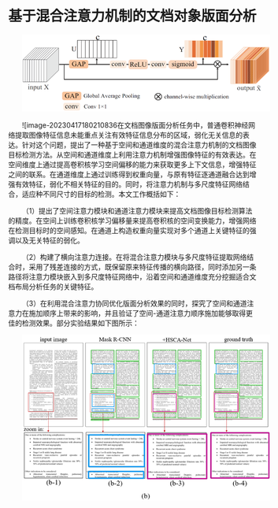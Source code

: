 <h1>基于混合注意力机制的文档对象版面分析</h1>

![image-20230417180135760](./基于混合注意力机制的文档对象版面分析.assets/image-20230417180135760.png)

![image-20230417180210836在文档图像版面分析任务中，普通卷积神经网络提取图像特征信息未能重点关注有效特征信息分布的区域，弱化无关信息的表达。针对这个问题，提出了一种基于空间和通道维度的混合注意力机制的文档图像目标检测方法。从空间和通道维度上利用注意力机制增强图像特征的有效表达。在空间维度上通过提高卷积核学习空间偏移的能力来获取更多上下文信息，增强特征之间的联系。在通道维度上通过训练得到权重向量，与原有特征逐通道融合达到增强有效特征，弱化不相关特征的目的。同时，将注意力机制与多尺度特征网络结合，适应种不同尺寸的目标的检测。本文工作概括如下：

（1）提出了空间注意力模块和通道注意力模块来提高文档图像目标检测算法的精度。在空间上训练卷积核学习偏移量来提高卷积核的空间变换能力，增强网络在检测目标时的空间感知。在通道上构造权重向量实现对多个通道上关键特征的强调以及无关特征的弱化。

（2）构建了横向注意力连接。在将混合注意力模块与多尺度特征提取网络结合时，采用了残差连接的方式，既保留原来特征传播的横向路径，同时添加另一条路径将注意力模块嵌入到多尺度特征网络中，沿着空间和通道维度充分挖掘适合文档布局分析任务的关键特征。

（3）在利用混合注意力协同优化版面分析效果的同时，探究了空间和通道注意力在施加顺序上带来的影响，并且验证了空间-通道注意力顺序施加能够取得更佳的检测效果。部分实验结果如下图所示：

![image-20230417180231726](./基于混合注意力机制的文档对象版面分析.assets/image-20230417180231726.png)

<style scoped>
p {
    text-indent: 2em;
}
h1 {
    text-align: center;
}
</style>
